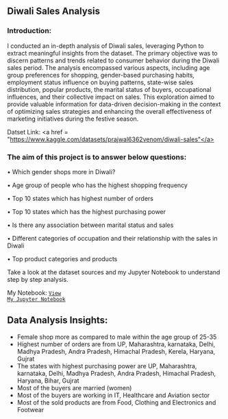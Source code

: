 ## Diwali Sales Analysis

### Introduction:

I conducted an in-depth analysis of Diwali sales, leveraging Python to extract meaningful insights from the dataset. The primary objective was to discern patterns and trends related to consumer behavior during the Diwali sales period. The analysis encompassed various aspects, including age group preferences for shopping, gender-based purchasing habits, employment status influence on buying patterns, state-wise sales distribution, popular products, the marital status of buyers, occupational influences, and their collective impact on sales. This exploration aimed to provide valuable information for data-driven decision-making in the context of optimizing sales strategies and enhancing the overall effectiveness of marketing initiatives during the festive season.
  
Datset Link: <a href = "https://www.kaggle.com/datasets/prajwal6362venom/diwali-sales"</a>

### The aim of this project is to answer below questions:

•	Which gender shops more in Diwali?<br>

•	Age group of people who has the highest shopping frequency<br>

•	Top 10 states which has highest number of orders<br>

•	Top 10 states which has the highest purchasing power<br>

•	Is there any association between marital status and sales<br>

•	Different categories of occupation and their relationship with the sales in Diwali<br>

•	Top product categories and products<br>


Take a look at the dataset sources and my Jupyter Notebook to understand step by step analysis.


My Notebook: 
<a href="https://github.com/Swapppyy/Diwali_Sales_Analysis/blob/main/Diwali_Sales.ipynb"><code>View My Jupyter Notebook</code></a>

## Data Analysis Insights:

- Female shop more as compared to male within the age group of 25-35
- Highest number of orders are from UP, Maharashtra, karnataka, Delhi, Madhya Pradesh, Andra Pradesh, Himachal Pradesh, Kerela, Haryana, Gujrat
- The states with highest purchasing power are UP, Maharashtra, karnataka, Delhi, Madhya Pradesh, Andra Pradesh, Himachal Pradesh, Haryana, Bihar, Gujrat
- Most of the buyers are married (women)
- Most of the buyers are working in IT, Healthcare and Aviation sector
- Most of the sold products are from Food, Clothing and Electronics and Footwear











